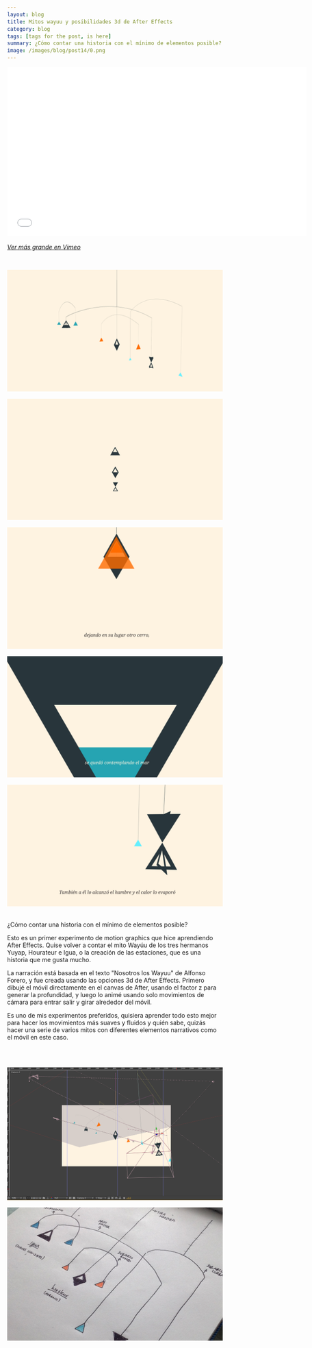 ```yaml
---
layout: blog
title: Mitos wayuu y posibilidades 3d de After Effects
category: blog
tags: [tags for the post, is here]  
summary: ¿Cómo contar una historia con el mínimo de elementos posible?
image: /images/blog/post14/0.png
---
```


<p><iframe frameborder="0" height="394" src="//player.vimeo.com/video/91470546" width="700"></iframe></p>

_[Ver más grande en Vimeo](https://vimeo.com/91470546)_

<br>

![Alt text](/images/blog/post14/1.png)  

![Alt text](/images/blog/post14/2.png)  

![Alt text](/images/blog/post14/3.png)  

![Alt text](/images/blog/post14/4.png)  

![Alt text](/images/blog/post14/5.png)  
<br>
 

¿Cómo contar una historia con el mínimo de elementos posible?

Esto es un primer experimento de motion graphics que hice aprendiendo After Effects. Quise volver a contar el mito Wayúu de los tres hermanos Yuyap, Hourateur e Igua, o la creación de las estaciones, que es una historia que me gusta mucho.

La narración está basada en el texto "Nosotros los Wayuu" de Alfonso Forero, y fue creada usando las opciones 3d de After Effects. Primero dibujé el móvil directamente en el canvas de After, usando el factor z para generar la profundidad, y luego lo animé usando solo movimientos de cámara para entrar salir y girar alrededor del móvil. 

Es uno de mis experimentos preferidos, quisiera aprender todo esto mejor para hacer los movimientos más suaves y fluidos y quién sabe, quizás hacer una serie de varios mitos con diferentes elementos narrativos como el móvil en este caso. 

<br>
<br>


![Alt text](/images/blog/post14/7.png)  

![Alt text](/images/blog/post14/8.png)  










<br><br>
